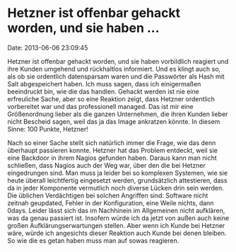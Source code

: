 Hetzner ist offenbar gehackt worden, und sie haben \...
=======================================================

Date: 2013-06-06 23:09:45

Hetzner ist offenbar gehackt worden, und sie haben vorbildlich reagiert
und ihre Kunden umgehend und rückhaltlos informiert. Und es klingt auch
so, als ob sie ordentlich datensparsam waren und die Passwörter als Hash
mit Salt abgespeichert haben. Ich muss sagen, dass ich einigermaßen
beeindruckt bin, wie die das handlen. Gehackt werden ist nie eine
erfreuliche Sache, aber so eine Reaktion zeigt, dass Hetzner ordentlich
vorbereitet war und das professionell managed. Das ist mir eine
Größenordnung lieber als die ganzen Unternehmen, die ihren Kunden lieber
nicht Bescheid sagen, weil das ja das Image ankratzen könnte. In diesem
Sinne: 100 Punkte, Hetzner!

Nach so einer Sache stellt sich natürlich immer die Frage, wie das denn
überhaupt passieren konnte. Hetzner hat das Problem entdeckt, weil sie
eine Backdoor in ihrem Nagios gefunden haben. Daraus kann man nicht
schließen, dass Nagios auch der Weg war, über den die bei Hetzner
eingedrungen sind. Man muss ja leider bei so komplexen Systemen, wie sie
heute überall leichtfertig eingesetzt werden, grundsätzlich attestieren,
dass da in jeder Komponente vermutlich noch diverse Lücken drin sein
werden. Die üblichen Verdächtigen bei solchen Angriffen sind: Software
nicht zeitnah geupdated, Fehler in der Konfiguration, eine Weile nichts,
dann 0days. Leider lässt sich das im Nachhinein im Allgemeinen nicht
aufklären, was da genau passiert ist. Insofern würde ich da jetzt von
außen auch keine großen Aufklärungserwartungen stellen. Aber wenn ich
Kunde bei Hetzner wäre, würde ich angesichts dieser Reaktion auch Kunde
bei denen bleiben. So wie die es getan haben muss man auf sowas
reagieren.
